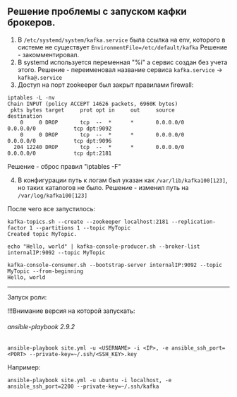 ## Решение проблемы с запуском кафки брокеров.

1. В `/etc/systemd/system/kafka.service` была ссылка на env, которого в системе не существует `EnvironmentFile=/etc/default/kafka` 
Решение - закомментировал.
2. В systemd используется переменная "%i" а сервис создан без учета этого.
Решение - переименовал название сервиса `kafka.service` -> `kafka@.service`
3. Доступ на порт zookeeper был закрыт правилами firewall:
```
iptables -L -nv
Chain INPUT (policy ACCEPT 14626 packets, 6960K bytes)
 pkts bytes target     prot opt in     out     source               destination
    0     0 DROP       tcp  --  *      *       0.0.0.0/0            0.0.0.0/0            tcp dpt:9092
    0     0 DROP       tcp  --  *      *       0.0.0.0/0            0.0.0.0/0            tcp dpt:9096
  204 12240 DROP       tcp  --  *      *       0.0.0.0/0            0.0.0.0/0            tcp dpt:2181
```
Решение - сброс правил "iptables -F"

4. В конфигурации путь к логам был указан как `/var/lib/kafka100[123]`, но таких каталогов не было.
Решение - изменил путь на `/var/log/kafka100[123]`

После чего все запустилось:
```
kafka-topics.sh --create --zookeeper localhost:2181 --replication-factor 1 --partitions 1 --topic MyTopic
Created topic MyTopic.
```
```
echo "Hello, world" | kafka-console-producer.sh --broker-list internalIP:9092 --topic MyTopic
```
```
kafka-console-consumer.sh --bootstrap-server internalIP:9092 --topic MyTopic --from-beginning
Hello, world
```

------------------------------------------
Запуск роли:

!!!Внимание версия на которой запускать:

###### ansible-playbook 2.9.2
```
ansible-playbook site.yml -u <USERNAME> -i <IP>, -e ansible_ssh_port=<PORT> --private-key=~/.ssh/<SSH_KEY>.key
```
Например:
```
ansible-playbook site.yml -u ubuntu -i localhost, -e ansible_ssh_port=2200 --private-key=~/.ssh/kafka
```
